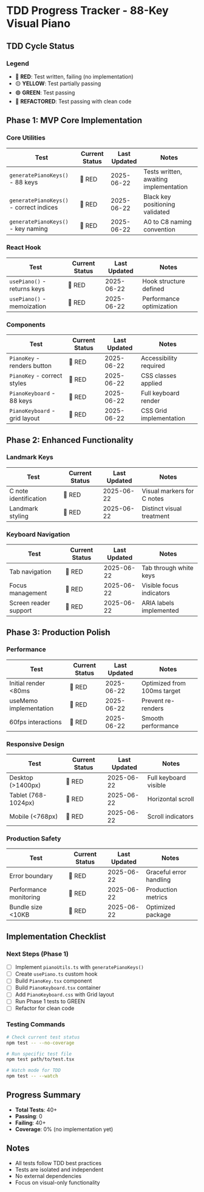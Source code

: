 # TDD Progress Tracker - 88-Key Visual Piano

## TDD Cycle Status

### Legend
- 🔴 **RED**: Test written, failing (no implementation)
- 🟡 **YELLOW**: Test partially passing
- 🟢 **GREEN**: Test passing
- 🔵 **REFACTORED**: Test passing with clean code

## Phase 1: MVP Core Implementation

### Core Utilities
| Test | Current Status | Last Updated | Notes |
|------|----------------|--------------|-------|
| `generatePianoKeys()` - 88 keys | 🔴 RED | 2025-06-22 | Tests written, awaiting implementation |
| `generatePianoKeys()` - correct indices | 🔴 RED | 2025-06-22 | Black key positioning validated |
| `generatePianoKeys()` - key naming | 🔴 RED | 2025-06-22 | A0 to C8 naming convention |

### React Hook
| Test | Current Status | Last Updated | Notes |
|------|----------------|--------------|-------|
| `usePiano()` - returns keys | 🔴 RED | 2025-06-22 | Hook structure defined |
| `usePiano()` - memoization | 🔴 RED | 2025-06-22 | Performance optimization |

### Components
| Test | Current Status | Last Updated | Notes |
|------|----------------|--------------|-------|
| `PianoKey` - renders button | 𔴴 RED | 2025-06-22 | Accessibility required |
| `PianoKey` - correct styles | 🔴 RED | 2025-06-22 | CSS classes applied |
| `PianoKeyboard` - 88 keys | 🔴 RED | 2025-06-22 | Full keyboard render |
| `PianoKeyboard` - grid layout | 🔴 RED | 2025-06-22 | CSS Grid implementation |

## Phase 2: Enhanced Functionality

### Landmark Keys
| Test | Current Status | Last Updated | Notes |
|------|----------------|--------------|-------|
| C note identification | 🔴 RED | 2025-06-22 | Visual markers for C notes |
| Landmark styling | 🔴 RED | 2025-06-22 | Distinct visual treatment |

### Keyboard Navigation
| Test | Current Status | Last Updated | Notes |
|------|----------------|--------------|-------|
| Tab navigation | 🔴 RED | 2025-06-22 | Tab through white keys |
| Focus management | 🔴 RED | 2025-06-22 | Visible focus indicators |
| Screen reader support | 🔴 RED | 2025-06-22 | ARIA labels implemented |

## Phase 3: Production Polish

### Performance
| Test | Current Status | Last Updated | Notes |
|------|----------------|--------------|-------|
| Initial render <80ms | 🔴 RED | 2025-06-22 | Optimized from 100ms target |
| useMemo implementation | 🔴 RED | 2025-06-22 | Prevent re-renders |
| 60fps interactions | 🔴 RED | 2025-06-22 | Smooth performance |

### Responsive Design
| Test | Current Status | Last Updated | Notes |
|------|----------------|--------------|-------|
| Desktop (>1400px) | 🔴 RED | 2025-06-22 | Full keyboard visible |
| Tablet (768-1024px) | 🔴 RED | 2025-06-22 | Horizontal scroll |
| Mobile (<768px) | 🔴 RED | 2025-06-22 | Scroll indicators |

### Production Safety
| Test | Current Status | Last Updated | Notes |
|------|----------------|--------------|-------|
| Error boundary | 🔴 RED | 2025-06-22 | Graceful error handling |
| Performance monitoring | 🔴 RED | 2025-06-22 | Production metrics |
| Bundle size <10KB | 🔴 RED | 2025-06-22 | Optimized package |

## Implementation Checklist

### Next Steps (Phase 1)
- [ ] Implement `pianoUtils.ts` with `generatePianoKeys()`
- [ ] Create `usePiano.ts` custom hook
- [ ] Build `PianoKey.tsx` component
- [ ] Build `PianoKeyboard.tsx` container
- [ ] Add `PianoKeyboard.css` with Grid layout
- [ ] Run Phase 1 tests to GREEN
- [ ] Refactor for clean code

### Testing Commands
```bash
# Check current test status
npm test -- --no-coverage

# Run specific test file
npm test path/to/test.tsx

# Watch mode for TDD
npm test -- --watch
```

## Progress Summary
- **Total Tests**: 40+
- **Passing**: 0
- **Failing**: 40+
- **Coverage**: 0% (no implementation yet)

## Notes
- All tests follow TDD best practices
- Tests are isolated and independent
- No external dependencies
- Focus on visual-only functionality